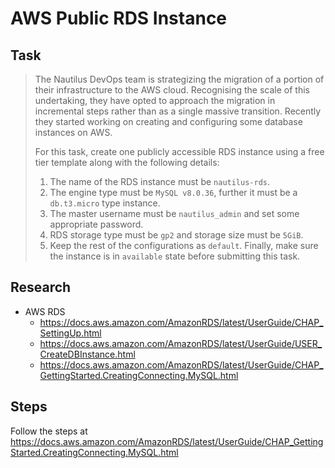 # AWS Public RDS Instance

## Task

> The Nautilus DevOps team is strategizing the migration of a portion of their infrastructure to the AWS cloud. Recognising the scale of this undertaking, they have opted to approach the migration in incremental steps rather than as a single massive transition. Recently they started working on creating and configuring some database instances on AWS.
>
> For this task, create one publicly accessible RDS instance using a free tier template along with the following details:
> 1. The name of the RDS instance must be `nautilus-rds`.
> 2. The engine type must be `MySQL v8.0.36`, further it must be a `db.t3.micro` type instance.
> 3. The master username must be `nautilus_admin` and set some appropriate password.
> 4. RDS storage type must be `gp2` and storage size must be `5GiB`.
> 5. Keep the rest of the configurations as `default`. Finally, make sure the instance is in `available` state before submitting this task.

## Research

* AWS RDS
  * https://docs.aws.amazon.com/AmazonRDS/latest/UserGuide/CHAP_SettingUp.html
  * https://docs.aws.amazon.com/AmazonRDS/latest/UserGuide/USER_CreateDBInstance.html
  * https://docs.aws.amazon.com/AmazonRDS/latest/UserGuide/CHAP_GettingStarted.CreatingConnecting.MySQL.html

## Steps

Follow the steps at https://docs.aws.amazon.com/AmazonRDS/latest/UserGuide/CHAP_GettingStarted.CreatingConnecting.MySQL.html
